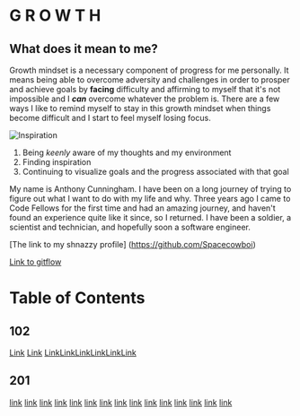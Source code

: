 # G R O W T H

## What does it mean to me?

  Growth mindset is a necessary component of progress for me personally. It means being able to overcome adversity and challenges in order to prosper and achieve goals by **facing** difficulty and affirming to myself that it's not impossible and I **_can_** overcome whatever the problem is. There are a few ways I like to remind myself to stay in this growth mindset when things become difficult and I start to feel myself losing focus.

  ![Inspiration](https://i.pinimg.com/originals/39/16/6e/39166ee335ceb3d5fe9f43906974faf0.jpg)

  1. Being _keenly_ aware of my thoughts and my environment
  2. Finding inspiration
  3. Continuing to visualize goals and the progress associated with that goal

  My name is Anthony Cunningham. I have been on a long journey of trying to figure out what I want to do with my life and why. Three years ago I came to Code Fellows for the first time and had an amazing journey, and haven't found an experience quite like it since, so I returned. I have been a soldier, a scientist and technician, and hopefully soon a software engineer.

 [The link to my shnazzy profile] (https://github.com/Spacecowboi)
 
[Link to gitflow](https://github.com/Spacecowboi/Reading-notesv2/blob/main/Git.md)

# Table of Contents

## 102
  [Link](./102/lesson1.md)
  [Link](./102/lesson2.md)
  [Link](./102/lesson3.md)[Link](./102/lesson4.md)[Link](./102/lesson5.md)[Link](./102/lesson6.md)[Link](./102/lesson7.md)[Link](./102/lesson8.md)

## 201
  [link](./201/lesson1.md)
  [link](./201/lesson2.md)
  [link](./201/lesson3.md)
  [link](./201/lesson4.md)
  [link](./201/lesson5.md)
  [link](./201/lesson6.md)
  [link](./201/lesson7.md)
  [link](./201/lesson8.md)
  [link](./201/lesson9.md)
  [link](./201/lesson10.md)
  [link](./201/lesson11.md)
  [link](./201/lesson12.md)
  [link](./201/lesson13.md)
  [link](./201/lesson14.md)
  [link](./201/lesson15.md)